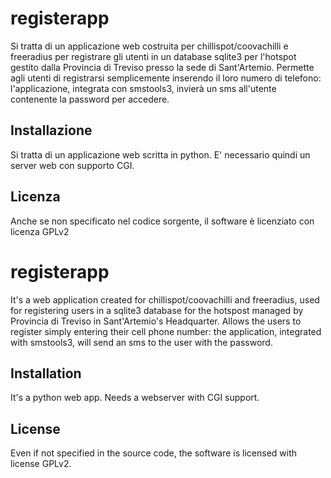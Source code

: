 registerapp
================

Si tratta di un applicazione web costruita per chillispot/coovachilli e freeradius per registrare gli utenti in un database sqlite3 per l'hotspot gestito dalla Provincia di Treviso presso la sede di Sant'Artemio. Permette agli utenti di registrarsi semplicemente inserendo il loro numero di telefono: l'applicazione, integrata con smstools3, invierà un sms all'utente contenente la password per accedere.

Installazione
--------

Si tratta di un applicazione web scritta in python. E' necessario quindi un server web con supporto CGI.


Licenza
--------

Anche se non specificato nel codice sorgente, il software è licenziato con licenza GPLv2

registerapp
=================

It's a web application created for chillispot/coovachilli and freeradius, used for registering users in a sqlite3 database for the hotspost managed by Provincia di Treviso in Sant'Artemio's Headquarter. Allows the users to register simply entering their cell phone number: the application, integrated with smstools3, will send an sms to the user with the password.



Installation
------------

It's a python web app. Needs a webserver with CGI support.

License
--------

Even if not specified in the source code, the software is licensed with license GPLv2.

